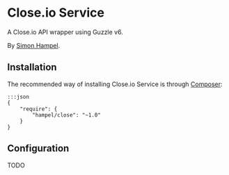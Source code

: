 Close.io Service
================

A Close.io API wrapper using Guzzle v6.

By [Simon Hampel](http://hampelgroup.com/).

Installation
------------

The recommended way of installing Close.io Service is through [Composer](http://getcomposer.org):

    :::json
    {
        "require": {
            "hampel/close": "~1.0"
        }
    }

Configuration
-------------

TODO
